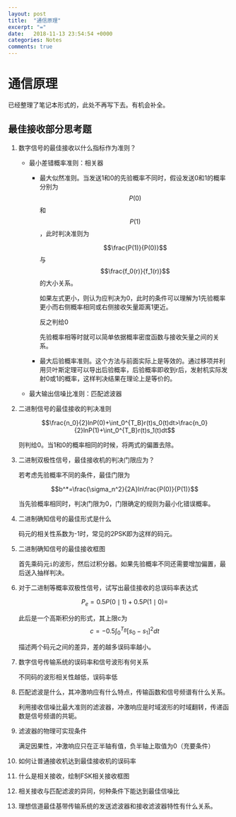 ```yaml
---
layout: post
title:  "通信原理"
excerpt: "="
date:   2018-11-13 23:54:54 +0000
categories: Notes
comments: true
---
```


# 通信原理

已经整理了笔记本形式的，此处不再写下去。有机会补全。

## 最佳接收部分思考题

1. 数字信号的最佳接收以什么指标作为准则？

    - 最小差错概率准则：相关器

        - 最大似然准则。当发送1和0的先验概率不同时，假设发送0和1的概率分别为$$P(0)$$和$$P(1)$$，此时判决准则为

            $$\frac{P(1)}{P(0)}$$与$$\frac{f_0(r)}{f_1(r)}$$的大小关系。

            如果左式更小，则认为应判决为0，此时的条件可以理解为1先验概率更小而右侧概率相同或右侧接收矢量距离1更近。

            反之判给0

            先验概率相等时就可以简单依据概率密度函数与接收矢量之间的关系。

        - 最大后验概率准则。这个方法与前面实际上是等效的。通过移项并利用贝叶斯定理可以导出后验概率，后验概率即收到r后，发射机实际发射0或1的概率，这样判决结果在理论上是等价的。

    - 最大输出信噪比准则：匹配滤波器

2. 二进制信号的最佳接收的判决准则

    $$\frac{n_0}{2}lnP(0)+\int_0^{T_B}r(t)s_0(t)dt>\frac{n_0}{2}lnP(1)+\int_0^{T_B}r(t)s_1(t)dt$$

    则判给0。当1和0的概率相同的时候，将两式的偏置去除。

3. 二进制双极性信号，最佳接收机的判决门限应为？

    若考虑先验概率不同的条件，最佳门限为

    $$b^*=\frac{\sigma_n^2}{2A}ln\frac{P(0)}{P(1)}$$

    当先验概率相同时，判决门限为0，门限确定的规则为最小化错误概率。

4. 二进制确知信号的最佳形式是什么

    码元的相关性系数为-1时，常见的2PSK即为这样的码元。

5. 二进制确知信号的最佳接收框图

    首先乘码元`i`的波形，然后过积分器。如果先验概率不同还需要增加偏置，最后送入抽样判决。

6. 对于二进制等概率双极性信号，试写出最佳接收的总误码率表达式

    $$P_e=0.5P(0\mid 1)+0.5P(1\mid 0)=$$

    此后是一个高斯积分的形式，其上限c为$$c=-0.5\int_0^{T_B}[s_0-s_1]^2dt$$

    描述两个码元之间的差异，差的越多误码率越小。

7. 数字信号传输系统的误码率和信号波形有何关系

    不同码的波形相关性越低，误码率低

8. 匹配滤波是什么，其冲激响应有什么特点，传输函数和信号频谱有什么关系。

    利用接收信噪比最大准则的滤波器，冲激响应是时域波形的时域翻转，传递函数是信号频谱的共轭。

9. 滤波器的物理可实现条件

    满足因果性，冲激响应只在正半轴有值，负半轴上取值为0（充要条件）

10. 如何让普通接收机达到最佳接收机的误码率

11. 什么是相关接收，绘制FSK相关接收框图

12. 相关接收与匹配滤波的异同，何种条件下能达到最佳信噪比

13. 理想信道最佳基带传输系统的发送滤波器和接收滤波器特性有什么关系。







